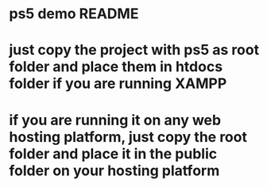 # ps5 demo README
# just copy the project with ps5 as root folder and place them in htdocs folder if you are running XAMPP
# if you are running it on any web hosting platform, just copy the root folder and place it in the public folder on your hosting platform
